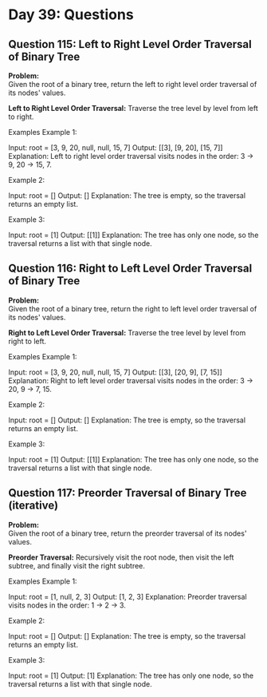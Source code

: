 # Day 39: Questions

## Question 115: Left to Right Level Order Traversal of Binary Tree

**Problem:**  
Given the root of a binary tree, return the left to right level order traversal of its nodes' values.

**Left to Right Level Order Traversal:** Traverse the tree level by level from left to right.

Examples
Example 1:

Input: root = [3, 9, 20, null, null, 15, 7]
Output: [[3], [9, 20], [15, 7]]
Explanation:
Left to right level order traversal visits nodes in the order: 3 -> 9, 20 -> 15, 7.

Example 2:

Input: root = []
Output: []
Explanation: The tree is empty, so the traversal returns an empty list.

Example 3:

Input: root = [1]
Output: [[1]]
Explanation: The tree has only one node, so the traversal returns a list with that single node.

## Question 116: Right to Left Level Order Traversal of Binary Tree

**Problem:**  
Given the root of a binary tree, return the right to left level order traversal of its nodes' values.

**Right to Left Level Order Traversal:** Traverse the tree level by level from right to left.

Examples
Example 1:

Input: root = [3, 9, 20, null, null, 15, 7]
Output: [[3], [20, 9], [7, 15]]
Explanation:
Right to left level order traversal visits nodes in the order: 3 -> 20, 9 -> 7, 15.

Example 2:

Input: root = []
Output: []
Explanation: The tree is empty, so the traversal returns an empty list.

Example 3:

Input: root = [1]
Output: [[1]]
Explanation: The tree has only one node, so the traversal returns a list with that single node.

## Question 117: Preorder Traversal of Binary Tree (iterative)

**Problem:**  
Given the root of a binary tree, return the preorder traversal of its nodes' values.

**Preorder Traversal:** Recursively visit the root node, then visit the left subtree, and finally visit the right subtree.

Examples
Example 1:

Input: root = [1, null, 2, 3]
Output: [1, 2, 3]
Explanation:
Preorder traversal visits nodes in the order: 1 -> 2 -> 3.

Example 2:

Input: root = []
Output: []
Explanation: The tree is empty, so the traversal returns an empty list.

Example 3:

Input: root = [1]
Output: [1]
Explanation: The tree has only one node, so the traversal returns a list with that single node.
